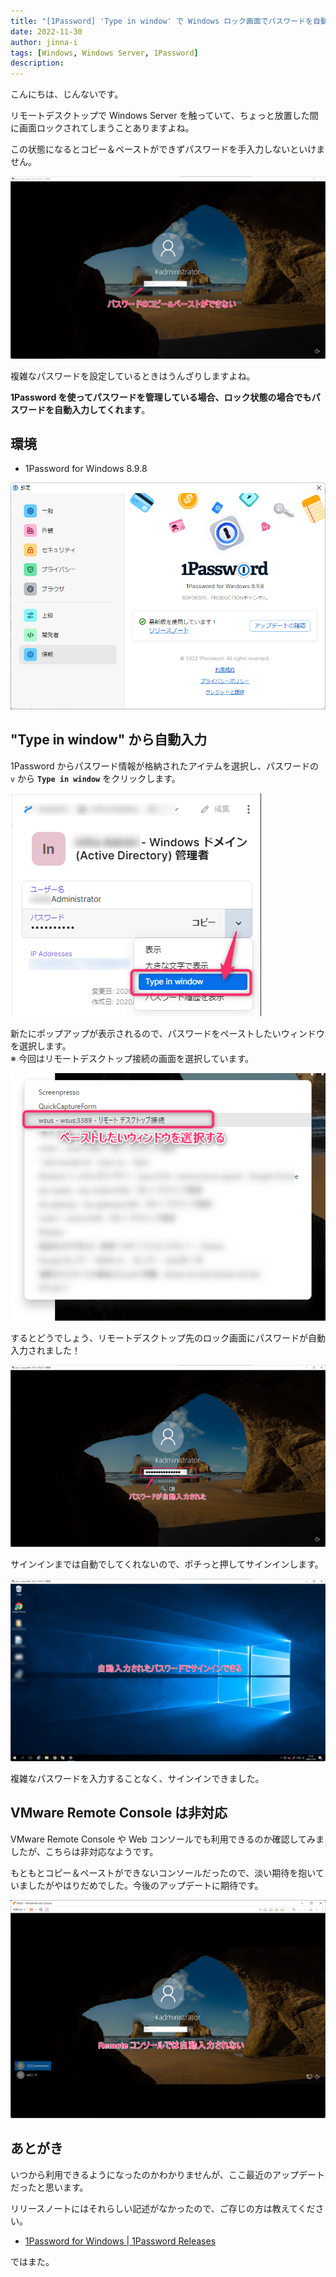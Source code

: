 ```yaml
---
title: "[1Password] 'Type in window' で Windows ロック画面でパスワードを自動入力する"
date: 2022-11-30
author: jinna-i
tags: [Windows, Windows Server, 1Password]
description: 
---
```


こんにちは、じんないです。

リモートデスクトップで Windows Server を触っていて、ちょっと放置した間に画面ロックされてしまうことありますよね。

この状態になるとコピー＆ペーストができずパスワードを手入力しないといけません。

![](images/001.png)

複雑なパスワードを設定しているときはうんざりしますよね。

**1Password を使ってパスワードを管理している場合、ロック状態の場合でもパスワードを自動入力してくれます**。

## 環境

- 1Password for Windows 8.9.8

![](images/002.png)

## "Type in window" から自動入力

1Password からパスワード情報が格納されたアイテムを選択し、パスワードの `v` から **`Type in window`** をクリックします。

![](images/003.png)

新たにポップアップが表示されるので、パスワードをペーストしたいウィンドウを選択します。  
※ 今回はリモートデスクトップ接続の画面を選択しています。

![](images/004.png)

するとどうでしょう、リモートデスクトップ先のロック画面にパスワードが自動入力されました！

![](images/005.png)

サインインまでは自動でしてくれないので、ポチっと押してサインインします。

![](images/006.png)

複雑なパスワードを入力することなく、サインインできました。

## VMware Remote Console は非対応

VMware Remote Console や Web コンソールでも利用できるのか確認してみましたが、こちらは非対応なようです。

もともとコピー＆ペーストができないコンソールだったので、淡い期待を抱いていましたがやはりだめでした。今後のアップデートに期待です。

![](images/007.png)

## あとがき

いつから利用できるようになったのかわかりませんが、ここ最近のアップデートだったと思います。

リリースノートにはそれらしい記述がなかったので、ご存じの方は教えてください。

- [1Password for Windows | 1Password Releases](https://releases.1password.com/windows/8.9/#changelog)

ではまた。


